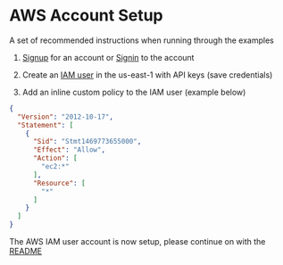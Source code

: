# AWS Account Setup

A set of recommended instructions when running through the examples

1. [Signup] for an account or [Signin] to the account

[Signup]: https://portal.aws.amazon.com/gp/aws/developer/registration/index.html
[Signin]: https://console.aws.amazon.com/

2. Create an [IAM user] in the us-east-1 with API keys (save credentials)

[IAM user]: https://console.aws.amazon.com/iam/home?region=us-east-1#users

3. Add an inline custom policy to the IAM user (example below)

```json
{
  "Version": "2012-10-17",
  "Statement": [
    {
      "Sid": "Stmt1469773655000",
      "Effect": "Allow",
      "Action": [
        "ec2:*"
      ],
      "Resource": [
        "*"
      ]
    }
  ]
}
```

The AWS IAM user account is now setup, please continue on with the [README]

[README]: README.md
